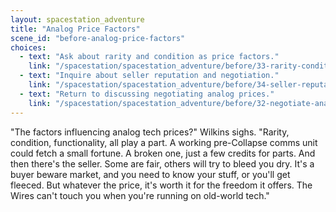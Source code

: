 ```yaml
---
layout: spacestation_adventure
title: "Analog Price Factors"
scene_id: "before-analog-price-factors"
choices:
  - text: "Ask about rarity and condition as price factors."
    link: "/spacestation/spacestation_adventure/before/33-rarity-condition-price"
  - text: "Inquire about seller reputation and negotiation."
    link: "/spacestation/spacestation_adventure/before/34-seller-reputation-negotiation"
  - text: "Return to discussing negotiating analog prices."
    link: "/spacestation/spacestation_adventure/before/32-negotiate-analog-prices"
---
```


"The factors influencing analog tech prices?" Wilkins sighs. "Rarity, condition, functionality, all play a part. A working pre-Collapse comms unit could fetch a small fortune. A broken one, just a few credits for parts. And then there's the seller. Some are fair, others will try to bleed you dry. It's a buyer beware market, and you need to know your stuff, or you'll get fleeced. But whatever the price, it's worth it for the freedom it offers. The Wires can't touch you when you're running on old-world tech."

